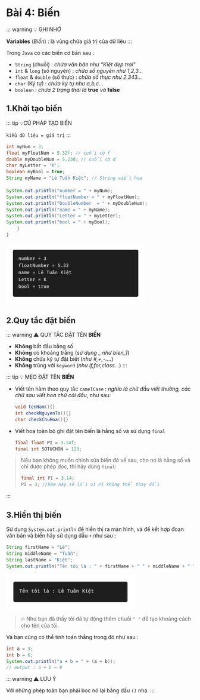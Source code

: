 # Bài 4: Biến

::: warning 💡 GHI NHỚ

**Variables** (*Biến*) : là vùng chứa giá trị của dữ liệu
:::

Trong `Java` có các biến cơ bản sau : 

- `String` (chuỗi) : *chứa văn bản như "Kiệt đẹp trai"* 
- `int` & `long` (số nguyên) : *chứa số nguyên như 1,2,3...* 
- `float` & `double` (số thực) : *chứa số thực như 2.343...*
- `char` (Ký tự) : *chứa ký tự như a,b,c...*
- `boolean` : *chứa 2 trạng thái là* **true** *và* **false**

## 1.Khởi tạo biến

::: tip 💡CÚ PHÁP TẠO BIẾN

`kiểu dữ liệu = giá trị`
:::

```java
int myNum = 3;
float myFloatNum = 5.32f; // cuối có f
double myDoubleNum = 5.23d; // cuối có d
char myLetter = 'K';
boolean myBool = true;
String myName = "Lê Tuấn Kiệt"; // String viết hoa

System.out.println("number = " + myNum);
System.out.println("floatNumber = " + myFloatNum);
System.out.println("DoubleNumber  = " + myDoubleNum);
System.out.println("name = " + myName);
System.out.println("Letter = " + myLetter);
System.out.println("bool = " + myBool);
    }
}
```

<img src="https://raw.githubusercontent.com/Zenfection/Image/master/2021/01/30-18-33-11-java-oop_5.png" title="" alt="java-oop_5.png" width="373"> 

## 2.Quy tắc đặt biến

::: warning ⚠️ QUY TẮC ĐẶT TÊN <b>BIẾN</b>

- **Không** bắt đầu bằng số
- **Không** có khoảng trắng (*sử dụng _ như bien_1*)
- **Không** chứa ký tự đặt biệt (*như #,+,-....*)
- **Không** trùng với `keyword` (*như if,for,class...*)
:::

::: tip 💡 MẸO ĐẶT TÊN <b>BIẾN</b>

- Viết tên hàm theo quy tắc `camelCase` : *nghĩa là chữ đầu viết thường, các chữ sau viết hoa chữ cái đầu*, như sau: 
  
  ```java
  void tenHam(){}
  int checkNguyenTo(){}
  char checkChuHoa(){}
  ```

- Viết hoa toàn bộ ghi đặt tên biến là hằng số và sử dụng `final`
  
  ```java
  final float PI = 3.14f;
  final int SOTUCHON = 123;
  ```

> Nếu bạn không muốn chỉnh sửa biến đó về sau, cho nó là hằng số và chỉ được phép *đọc*, thì hãy dùng `final`: 
> 
> ```java
> final int PI = 3.14;
> PI = 3; //hàm này sẽ lỗi vì PI không thể thay đổi
> ```
:::

## 3.Hiển thị biến

Sử dụng `System.out.println` để hiển thị ra màn hình, và để kết hợp đoạn văn bản và biến hãy sử dụng dấu `+` như sau : 

```java
String firstName = "Lê";
String middleName = "Tuấn";
String lastName = "Kiệt";
System.out.println("Tên tôi là : " + firstName + " " + middleName + " " + lastName);
```

<img title="" src="https://raw.githubusercontent.com/Zenfection/Image/master/2021/01/30-20-34-03-java-oop_6.png" alt="java-oop_6.png" width="345">

> 🔥 Như bạn đã thấy tôi đã tự động thêm chuỗi `" "` để tạo khoảng cách cho tên của tôi.

Và bạn cũng có thể tính toán thẳng trong đó như sau : 

```java
int a = 3;
int b = 6;
System.out.println("a + b = " + (a + b));
// output : a + b = 9
```

::: warning ⚠️ LƯU Ý

Với những phép toán bạn phải bọc nó lại bằng dấu `()` nha.
:::